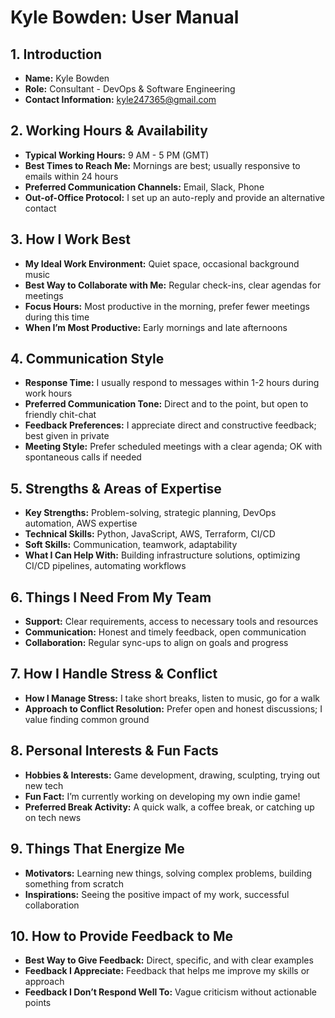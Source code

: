 <h1>Kyle Bowden: User Manual</h1>

<h2>1. Introduction</h2>
<div class="contact-info">
    <ul>
        <li><strong>Name:</strong> Kyle Bowden</li>
        <li><strong>Role:</strong> Consultant - DevOps & Software Engineering</li>
        <li><strong>Contact Information:</strong> <a href="mailto:kyle247365@gmail.com">kyle247365@gmail.com</a></li>
    </ul>
</div>

<h2>2. Working Hours & Availability</h2>
<ul>
    <li><strong>Typical Working Hours:</strong> 9 AM - 5 PM (GMT)</li>
    <li><strong>Best Times to Reach Me:</strong> Mornings are best; usually responsive to emails within 24 hours</li>
    <li><strong>Preferred Communication Channels:</strong> Email, Slack, Phone</li>
    <li><strong>Out-of-Office Protocol:</strong> I set up an auto-reply and provide an alternative contact</li>
</ul>

<h2>3. How I Work Best</h2>
<ul>
    <li><strong>My Ideal Work Environment:</strong> Quiet space, occasional background music</li>
    <li><strong>Best Way to Collaborate with Me:</strong> Regular check-ins, clear agendas for meetings</li>
    <li><strong>Focus Hours:</strong> Most productive in the morning, prefer fewer meetings during this time</li>
    <li><strong>When I’m Most Productive:</strong> Early mornings and late afternoons</li>
</ul>

<h2>4. Communication Style</h2>
<ul>
    <li><strong>Response Time:</strong> I usually respond to messages within 1-2 hours during work hours</li>
    <li><strong>Preferred Communication Tone:</strong> Direct and to the point, but open to friendly chit-chat</li>
    <li><strong>Feedback Preferences:</strong> I appreciate direct and constructive feedback; best given in private</li>
    <li><strong>Meeting Style:</strong> Prefer scheduled meetings with a clear agenda; OK with spontaneous calls if needed</li>
</ul>

<h2>5. Strengths & Areas of Expertise</h2>
<ul>
    <li><strong>Key Strengths:</strong> Problem-solving, strategic planning, DevOps automation, AWS expertise</li>
    <li><strong>Technical Skills:</strong> Python, JavaScript, AWS, Terraform, CI/CD</li>
    <li><strong>Soft Skills:</strong> Communication, teamwork, adaptability</li>
    <li><strong>What I Can Help With:</strong> Building infrastructure solutions, optimizing CI/CD pipelines, automating workflows</li>
</ul>

<h2>6. Things I Need From My Team</h2>
<ul>
    <li><strong>Support:</strong> Clear requirements, access to necessary tools and resources</li>
    <li><strong>Communication:</strong> Honest and timely feedback, open communication</li>
    <li><strong>Collaboration:</strong> Regular sync-ups to align on goals and progress</li>
</ul>

<h2>7. How I Handle Stress & Conflict</h2>
<ul>
    <li><strong>How I Manage Stress:</strong> I take short breaks, listen to music, go for a walk</li>
    <li><strong>Approach to Conflict Resolution:</strong> Prefer open and honest discussions; I value finding common ground</li>
</ul>

<h2>8. Personal Interests & Fun Facts</h2>
<ul>
    <li><strong>Hobbies & Interests:</strong> Game development, drawing, sculpting, trying out new tech</li>
    <li><strong>Fun Fact:</strong> I’m currently working on developing my own indie game!</li>
    <li><strong>Preferred Break Activity:</strong> A quick walk, a coffee break, or catching up on tech news</li>
</ul>

<h2>9. Things That Energize Me</h2>
<ul>
    <li><strong>Motivators:</strong> Learning new things, solving complex problems, building something from scratch</li>
    <li><strong>Inspirations:</strong> Seeing the positive impact of my work, successful collaboration</li>
</ul>

<h2>10. How to Provide Feedback to Me</h2>
<ul>
    <li><strong>Best Way to Give Feedback:</strong> Direct, specific, and with clear examples</li>
    <li><strong>Feedback I Appreciate:</strong> Feedback that helps me improve my skills or approach</li>
    <li><strong>Feedback I Don’t Respond Well To:</strong> Vague criticism without actionable points</li>
</ul>
<!--
**kyle-bowden/kyle-bowden** is a ✨ _special_ ✨ repository because its `README.md` (this file) appears on your GitHub profile.

Here are some ideas to get you started:

- 🔭 I’m currently working on ...
- 🌱 I’m currently learning ...
- 👯 I’m looking to collaborate on ...
- 🤔 I’m looking for help with ...
- 💬 Ask me about ...
- 📫 How to reach me: ...
- 😄 Pronouns: ...
- ⚡ Fun fact: ...
-->
